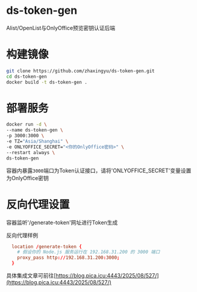 # ds-token-gen
Alist/OpenList与OnlyOffice预览密钥认证后端

# 构建镜像
```bash
git clone https://github.com/zhaxingyu/ds-token-gen.git
cd ds-token-gen
docker build -t ds-token-gen .
```

# 部署服务
```bash
docker run -d \
--name ds-token-gen \
-p 3000:3000 \
-e TZ="Asia/Shanghai" \
-e ONLYOFFICE_SECRET="<你的OnlyOffice密码>" \
--restart always \
ds-token-gen
```
容器内暴露`3000`端口为Token认证接口，请将'ONLYOFFICE_SECRET'变量设置为OnlyOffice密钥

# 反向代理设置
容器监听'/generate-token'网址进行Token生成

反向代理样例
```conf
  location /generate-token {
    # 假设你的 Node.js 服务运行在 192.168.31.200 的 3000 端口
    proxy_pass http://192.168.31.200:3000;
  }
```

具体集成文章可前往[https://blog.pica.icu:4443/2025/08/527/](https://blog.pica.icu:4443/2025/08/527/)
